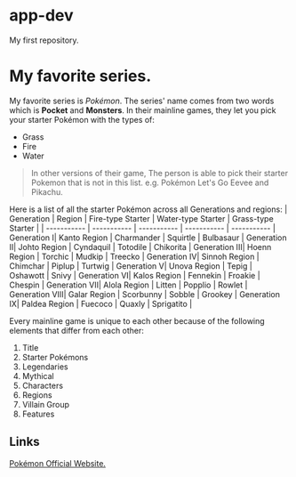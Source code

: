 # app-dev
My first repository.
# My favorite series.
My favorite series is *Pokémon*.
The series' name comes from two words which is **Pocket** and **Monsters**.
In their mainline games, they let you pick your starter Pokémon with the types of:
- Grass
- Fire
- Water

> In other versions of their game, The person is able to pick their starter Pokemon
> that is not in this list. e.g. Pokémon Let's Go Eevee and Pikachu.

Here is a list of all the starter Pokémon across all Generations and regions:
| Generation | Region | Fire-type Starter | Water-type Starter | Grass-type Starter |
| ----------- | ----------- | ----------- | ----------- | ----------- |
Generation I| Kanto Region | Charmander | Squirtle | Bulbasaur |
Generation II| Johto Region | Cyndaquil | Totodile | Chikorita |
Generation III| Hoenn Region | Torchic | Mudkip | Treecko |
Generation IV| Sinnoh Region | Chimchar | Piplup | Turtwig |
Generation V| Unova Region | Tepig | Oshawott | Snivy |
Generation VI| Kalos Region | Fennekin | Froakie | Chespin |
Generation VII| Alola Region | Litten | Popplio | Rowlet |
Generation VIII| Galar Region | Scorbunny | Sobble | Grookey |
Generation IX| Paldea Region | Fuecoco | Quaxly | Sprigatito |

Every mainline game is unique to each other because of the following elements that differ from each other:
1. Title
2. Starter Pokémons
3. Legendaries
4. Mythical
5. Characters
6. Regions
7. Villain Group
8. Features

Links 
---
[Pokémon Official Website.](https://www.pokemon.com/us)

